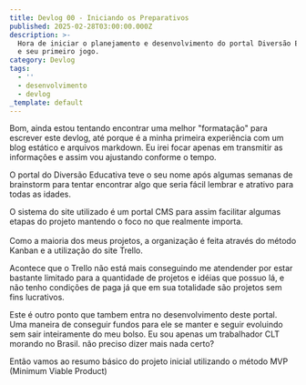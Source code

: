 ```yaml
---
title: Devlog 00 - Iniciando os Preparativos
published: 2025-02-28T03:00:00.000Z
description: >-
  Hora de iniciar o planejamento e desenvolvimento do portal Diversão Educativa
  e seu primeiro jogo.
category: Devlog
tags:
  - ''
  - desenvolvimento
  - devlog
_template: default
---
```


Bom, ainda estou tentando encontrar uma melhor "formatação" para escrever este devlog, até porque é a minha primeira experiência com um blog estático e arquivos markdown. Eu irei focar apenas em transmitir as informações e assim vou ajustando conforme o tempo.

O portal do Diversão Educativa teve o seu nome após algumas semanas de brainstorm para tentar encontrar algo que seria fácil lembrar e atrativo para todas as idades. 

O sistema do site utilizado é um portal CMS para assim facilitar algumas etapas do projeto mantendo o foco no que realmente importa.\
\
Como a maioria dos meus projetos, a organização é feita através do método Kanban e a utilização do site Trello. 

Acontece que o Trello não está mais conseguindo me atendender por estar bastante limitado para a quantidade de projetos e idéias que possuo lá, e não tenho condições de paga já que em sua totalidade são projetos sem fins lucrativos.

Este é outro ponto que tambem entra no desenvolvimento deste portal. Uma maneira de conseguir fundos para ele se manter e seguir evoluindo sem sair inteiramente do meu bolso. Eu sou apenas um trabalhador CLT morando no Brasil. não preciso dizer mais nada certo? 

Então vamos ao resumo básico do projeto inicial utilizando o método MVP (Minimum Viable Product)
